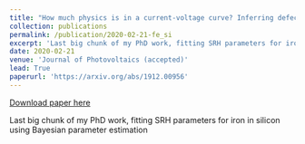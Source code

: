 ```yaml
---
title: "How much physics is in a current-voltage curve? Inferring defect properties from photovoltaic device measurements"
collection: publications
permalink: /publication/2020-02-21-fe_si
excerpt: 'Last big chunk of my PhD work, fitting SRH parameters for iron in silicon using Bayesian parameter estimation'
date: 2020-02-21
venue: 'Journal of Photovoltaics (accepted)'
lead: True
paperurl: 'https://arxiv.org/abs/1912.00956'
---
```


<a href='https://arxiv.org/abs/1912.00956'>Download paper here</a>

Last big chunk of my PhD work, fitting SRH parameters for iron in silicon using Bayesian parameter estimation
